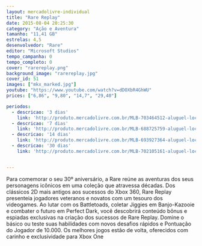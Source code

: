 ```yaml
---
layout: mercadolivre-individual
title: "Rare Replay"
date: 2015-08-04 20:25:30
category: "Ação e Aventura"
tamanho: "11,41 GB"
estrelas: 4,5
desenvolvedor: "Rare"
editor: "Microsoft Studios"
tempo_campanha: 0
tempo_completo: 0
cover: "rarereplay.png"
background_image: "rarereplay.jpg"
cover_id: 51
images: ["mkx_marked.jpg"]
youtube: "https://www.youtube.com/watch?v=dDOXbR4GhWU"
prices: ["6,86", "9,80", "14,7", "29,40"]

periodos:
  - descricao: '3 dias'
    link: 'http://produto.mercadolivre.com.br/MLB-703464512-aluguel-locaco-de-jogos-4-dias-xbox-one-midia-digital-_JM'
  - descricao: '7 dias'
    link: 'http://produto.mercadolivre.com.br/MLB-688725759-aluguel-locaco-de-jogos-xbox-one-midia-digital-_JM'
  - descricao: '14 dias'
    link: 'http://produto.mercadolivre.com.br/MLB-693927364-aluguel-locaco-de-jogos-xbox-one-midia-digital-_JM'
  - descricao: '30 dias'
    link: 'http://produto.mercadolivre.com.br/MLB-702105161-aluguel-locaco-de-jogos-xbox-one-midia-digital-_JM'


---
```


Para comemorar o seu 30º aniversário, a Rare reúne as aventuras dos seus personagens icônicos em uma coleção que atravessa décadas. Dos clássicos 2D mais antigos aos sucessos do Xbox 360, Rare Replay presenteia jogadores veteranos e novatos com um tesouro dos videogames. Ao lutar com os Battletoads, coletar Jiggies em Banjo-Kazooie e combater o futuro em Perfect Dark, você descobrirá conteúdo bônus e espiadas exclusivas na criação dos sucessos de Rare Replay. Domine o básico ou teste suas habilidades com novos desafios rápidos e Pontuação do Jogador de 10.000. Os melhores jogos estão de volta, oferecidos com carinho e exclusividade para Xbox One

